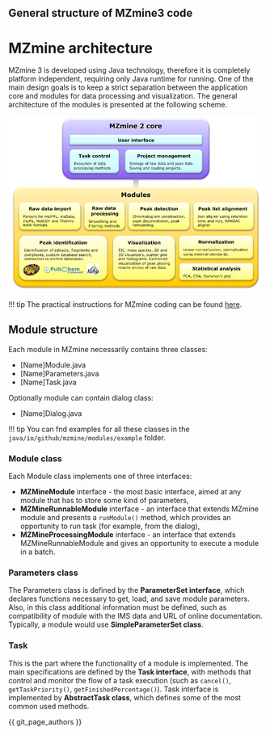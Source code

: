 ## **General structure of MZmine3 code**

# **MZmine architecture**

MZmine 3 is developed using Java technology, therefore it is completely platform independent, requiring only Java runtime for running. 
One of the main design goals is to keep a strict separation between the application core and modules for data processing and visualization. The general architecture of the modules is presented at the following scheme.

[//]: # (TODO Update scheme)

![Architecture](architecture.png)

[//]: # (TODO Describe application core)
[//]: # (Describe data processing modules)
[//]: # (Describe visualization specifics)

[//]: # (    System)

[//]: # (    Service)

[//]: # (    Layers)

[//]: # (    Components)

[//]: # (    Classes)

[//]: # (    Methods)

[//]: # (List of classes - modules correspondence)

!!! tip
    The practical instructions for MZmine coding can be found [here](module_development.md).

## **Module structure**

Each module in MZmine necessarily contains three classes:

- [Name]Module.java
- [Name]Parameters.java
- [Name]Task.java

Optionally module can contain dialog class:

- [Name]Dialog.java

!!! tip
    You can fnd examples for all these classes in the `java/io/github/mzmine/modules/example` folder.

### **Module class** 

Each Module class implements one of three interfaces:

- **MZMineModule** interface - the most basic interface, aimed at any module that has to store some kind of parameters,
- **MZMineRunnableModule** interface - an interface that extends MZmine module and presents a `runModule()` method, which provides an opportunity to run task (for example, from the dialog),
- **MZMineProcessingModule** interface - an interface that extends MZMineRunnableModule and gives an opportunity to execute a module in a batch.


### **Parameters class**

The Parameters class is defined by the **ParameterSet interface**, which declares functions necessary to get, load, and save module parameters. Also, in this class additional information must be defined, such as compatibility of module with the IMS data and URL of online documentation. Typically, a module would use **SimpleParameterSet class**. 

[//]: # (TODO Add parameter types)

### Task

This is the part where the functionality of a module is implemented. The main specifications are defined by the **Task interface**, with methods that control and monitor the flow of a task execution (such as `cancel()`, `getTaskPriority()`, `getFinishedPercentage()`). Task interface is implemented by **AbstractTask class**, which defines some of the most common used methods.  

[//]: # (AbstractTask)
[//]: # (Here you can focus on algorithm implementation and performance.)

[//]: # (constructor)

[//]: # (initialize&#40;&#41;)

[//]: # (run&#40;&#41;)

[//]: # (### Dialog)


[//]: # (### Module)

[//]: # (TODO Create following subpages?)

[//]: # (## **Developing a new MZmine module**&#41;)

[//]: # ()
[//]: # ()
[//]: # (## **Adding a new feature**)

[//]: # ()
[//]: # ()
[//]: # (## **Fixing a bug**)

[//]: # (TODO Add more info on the following)

[//]: # (### Creating parameters&#41;)

[//]: # ()
[//]: # (constructor)

[//]: # (showSetupDialog)

[//]: # (#### i/o)

{{ git_page_authors }}
